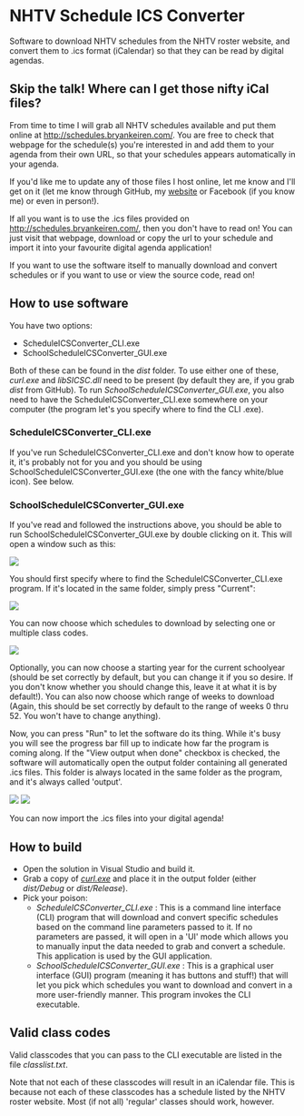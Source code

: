 NHTV Schedule ICS Converter
========================

Software to download NHTV schedules from the NHTV roster website, and convert them to .ics format (iCalendar) so that they can be read by digital agendas.

Skip the talk! Where can I get those nifty iCal files?
------------------------

From time to time I will grab all NHTV schedules available and put them online at http://schedules.bryankeiren.com/. You are free to check that webpage for the schedule(s) you're interested in and add them to your agenda from their own URL,
so that your schedules appears automatically in your agenda.

If you'd like me to update any of those files I host online, let me know and I'll get on it (let me know through GitHub, my [website](http://bryankeiren.com/contact) or Facebook (if you know me) or even in person!).

If all you want is to use the .ics files provided on http://schedules.bryankeiren.com/, then you don't have to read on! You can just visit that webpage, download or copy the url to your schedule and import it into your favourite digital agenda application!

If you want to use the software itself to manually download and convert schedules or if you want to use or view the source code, read on!

How to use software
------------------------

You have two options:

- ScheduleICSConverter_CLI.exe
- SchoolScheduleICSConverter_GUI.exe

Both of these can be found in the *dist* folder. To use either one of these, *curl.exe* and *libSICSC.dll* need to be present (by default they are, if you grab *dist* from GitHub).
To run *SchoolScheduleICSConverter_GUI.exe*, you also need to have the ScheduleICSConverter_CLI.exe somewhere on your computer (the program let's you specify where to find the CLI .exe).

### ScheduleICSConverter_CLI.exe

If you've run ScheduleICSConverter_CLI.exe and don't know how to operate it, it's probably not for you and you should be using SchoolScheduleICSConverter_GUI.exe (the one with the fancy white/blue icon). See below.

### SchoolScheduleICSConverter_GUI.exe

If you've read and followed the instructions above, you should be able to run SchoolScheduleICSConverter_GUI.exe by double clicking on it. This will open a window such as this:

![](http://i.imgur.com/zayrz2F.png)

You should first specify where to find the ScheduleICSConverter_CLI.exe program. If it's located in the same folder, simply press "Current":

![](http://i.imgur.com/LLIdC3B.png)

You can now choose which schedules to download by selecting one or multiple class codes.

![](http://i.imgur.com/GvWi6zJ.png)

Optionally, you can now choose a starting year for the current schoolyear (should be set correctly by default, but you can change it if you so desire. If you don't know whether you should change this, leave it at what it is by default!).
You can also now choose which range of weeks to download (Again, this should be set correctly by default to the range of weeks 0 thru 52. You won't have to change anything).

Now, you can press "Run" to let the software do its thing. While it's busy you will see the progress bar fill up to indicate how far the program is coming along.
If the "View output when done" checkbox is checked, the software will automatically open the output folder containing all generated .ics files. This folder is always located in the same folder as the program, and it's always called 'output'.

![](http://i.imgur.com/HU0PCI0.png)
![](http://i.imgur.com/ocTakoB.png)

You can now import the .ics files into your digital agenda!

How to build
------------------------

- Open the solution in Visual Studio and build it.
- Grab a copy of [*curl.exe*](http://curl.haxx.se/) and place it in the output folder (either *dist/Debug* or *dist/Release*).
- Pick your poison:
  - *ScheduleICSConverter_CLI.exe* : This is a command line interface (CLI) program that will download and convert specific schedules based on the command line parameters passed to it. If no parameters are passed, it will open in a 'UI' mode which allows you to manually input the data needed to grab and convert a schedule. This application is used by the GUI application.
  - *SchoolScheduleICSConverter_GUI.exe* : This is a graphical user interface (GUI) program (meaning it has buttons and stuff!) that will let you pick which schedules you want to download and convert in a more user-friendly manner. This program invokes the CLI executable.

Valid class codes
------------------------

Valid classcodes that you can pass to the CLI executable are listed in the file *classlist.txt*.

Note that not each of these classcodes will result in an iCalendar file. This is because not each of these classcodes has a schedule listed by the NHTV roster website.
Most (if not all) 'regular' classes should work, however.